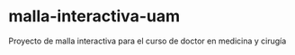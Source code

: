 # malla-interactiva-uam
Proyecto de malla interactiva para el curso de doctor en medicina y cirugía
